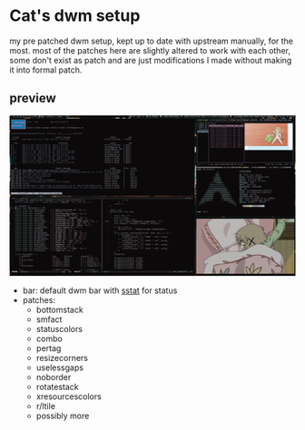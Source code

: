 # Cat's dwm setup
my pre patched dwm setup, kept up to date with upstream manually, for the most. most of the patches here are slightly altered to work with each other, some don't exist as patch and are just modifications I made without making it into  formal patch.

## preview

![desktop](./desktop.png)

* bar: default dwm bar with [sstat](https://github.com/ckath/sstat) for status
* patches:
    - bottomstack
    - smfact
    - statuscolors
    - combo
    - pertag
    - resizecorners
    - uselessgaps
    - noborder
    - rotatestack
    - xresourcescolors
	- r/ltile
    - possibly more
